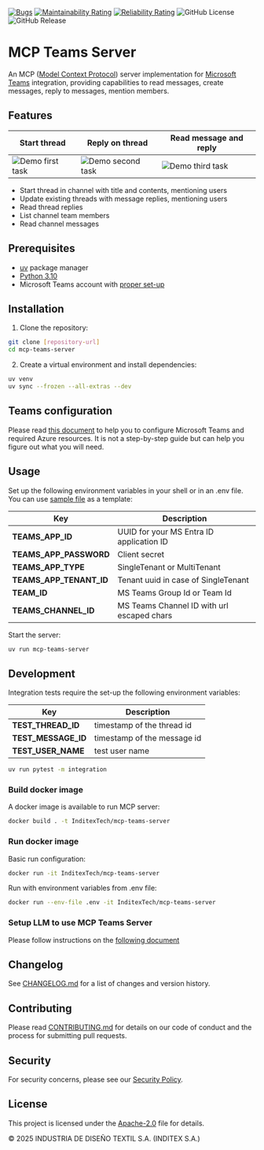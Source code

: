 [![Bugs](https://sonarcloud.io/api/project_badges/measure?project=InditexTech_mcp-teams-server&metric=bugs)](https://sonarcloud.io/summary/new_code?id=InditexTech_mcp-teams-server)
[![Maintainability Rating](https://sonarcloud.io/api/project_badges/measure?project=InditexTech_mcp-teams-server&metric=sqale_rating)](https://sonarcloud.io/summary/new_code?id=InditexTech_mcp-teams-server)
[![Reliability Rating](https://sonarcloud.io/api/project_badges/measure?project=InditexTech_mcp-teams-server&metric=reliability_rating)](https://sonarcloud.io/summary/new_code?id=InditexTech_mcp-teams-server)
![GitHub License](https://img.shields.io/github/license/InditexTech/mcp-teams-server)
![GitHub Release](https://img.shields.io/github/v/release/InditexTech/mcp-teams-server)



# MCP Teams Server

An MCP ([Model Context Protocol](https://modelcontextprotocol.io/introduction)) server implementation for 
[Microsoft Teams](https://www.microsoft.com/en-us/microsoft-teams/group-chat-software/) integration, providing capabilities to 
read messages, create messages, reply to messages, mention members.

## Features

| Start thread | Reply on thread | Read message and reply |
|---|---|---|
| ![Demo first task](./doc/images/claude_first_task.gif) | ![Demo second task](./doc/images/claude_second_task.gif) | ![Demo third task](./doc/images/claude_third_task.gif) |

- Start thread in channel with title and contents, mentioning users
- Update existing threads with message replies, mentioning users
- Read thread replies
- List channel team members
- Read channel messages

## Prerequisites

- [uv](https://github.com/astral-sh/uv) package manager
- [Python 3.10](https://www.python.org/)
- Microsoft Teams account with [proper set-up](./doc/MS-Teams-setup.md)

## Installation

1. Clone the repository:

```bash
git clone [repository-url]
cd mcp-teams-server
```

2. Create a virtual environment and install dependencies:

```bash
uv venv
uv sync --frozen --all-extras --dev
```

## Teams configuration

Please read [this document](./doc/MS-Teams-setup.md) to help you to configure Microsoft Teams and required 
Azure resources. It is not a step-by-step guide but can help you figure out what you will need.

## Usage

Set up the following environment variables in your shell or in an .env file. You can use [sample file](./sample.env) 
as a template:

| Key                     | Description                                |
|-------------------------|--------------------------------------------|
| **TEAMS_APP_ID**        | UUID for your MS Entra ID application ID   |
| **TEAMS_APP_PASSWORD**  | Client secret                              |
| **TEAMS_APP_TYPE**      | SingleTenant or MultiTenant                |
| **TEAMS_APP_TENANT_ID** | Tenant uuid in case of SingleTenant        |
| **TEAM_ID**             | MS Teams Group Id or Team Id               |
| **TEAMS_CHANNEL_ID**    | MS Teams Channel ID with url escaped chars |

Start the server:

```bash
uv run mcp-teams-server
```

## Development

Integration tests require the set-up the following environment variables:

| Key                    | Description                    |
|------------------------|--------------------------------|
| **TEST_THREAD_ID**     | timestamp of the thread id     |
| **TEST_MESSAGE_ID**    | timestamp of the message id    |
| **TEST_USER_NAME**     | test user name                 |


```bash
uv run pytest -m integration
```

### Build docker image

A docker image is available to run MCP server:

```bash
docker build . -t InditexTech/mcp-teams-server
```

### Run docker image

Basic run configuration:

```bash
docker run -it InditexTech/mcp-teams-server
```

Run with environment variables from .env file:

```bash
docker run --env-file .env -it InditexTech/mcp-teams-server
```

### Setup LLM to use MCP Teams Server

Please follow instructions on the [following document](./llms-install.md)

## Changelog

See [CHANGELOG.md](CHANGELOG.md) for a list of changes and version history.

## Contributing

Please read [CONTRIBUTING.md](CONTRIBUTING.md) for details on our code of conduct and the process for submitting pull
requests.

## Security

For security concerns, please see our [Security Policy](SECURITY.md).

## License

This project is licensed under the [Apache-2.0](LICENSE.txt) file for details.

© 2025 INDUSTRIA DE DISEÑO TEXTIL S.A. (INDITEX S.A.)
